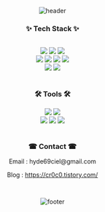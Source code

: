 <div align="center">

![header](https://capsule-render.vercel.app/api?type=waving&color=abdef0&height=200&section=header&text=Welcome%20to%20Jiye's%20GitHub😊&fontSize=30)
<h3>✨ Tech Stack ✨</h3>
<br/>
<img src="https://img.shields.io/badge/Java-BDBDBD?style=flat-square&logo=java&logoColor=white"/>
<img src="https://img.shields.io/badge/Javascript-F7DF1E?style=flat-square&logo=Javascript&logoColor=black"/>
<img src="https://img.shields.io/badge/Python-3776AB?style=flat-square&logo=Python&logoColor=white"/>
<br/>
<img src="https://img.shields.io/badge/Spring-6DB33F?style=flat-square&logo=Spring&logoColor=white"/> 
<img src="https://img.shields.io/badge/Spring%20Boot-6DB33F?style=flat-square&logo=Spring%20Boot&logoColor=white"/>
<img src="https://img.shields.io/badge/React-61DAFB?style=flat-square&logo=React&logoColor=black"/>
<img src="https://img.shields.io/badge/Nexacro-0100FF?style=flat-square"/>
<br/>
<img src="https://img.shields.io/badge/MySql-4479A1?style=flat-square&logo=MySql&logoColor=white"/>
<img src="https://img.shields.io/badge/Oracle-F80000?style=flat-square&logo=Oracle&logoColor=white"/>
<br/>
<br/>
<h3>🛠 Tools 🛠</h3>
<img src="https://img.shields.io/badge/Git-F05032?style=flat-square&logo=Git&logoColor=white"/>
<img src="https://img.shields.io/badge/GitHub-181717?style=flat-square&logo=github&logoColor=white"/>
<br/>
<img src="https://img.shields.io/badge/Eclipse-2C2255?style=flat-square&logo=eclipseide&logoColor=white"/>
<img src="https://img.shields.io/badge/IntelliJ-000000?style=flat-square&logo=intellijidea&logoColor=white"/>
<img src="https://img.shields.io/badge/Visual%20Studio%20Code-007ACC?style=flat-square&logo=visualstudiocode&logoColor=white"/>

<br/>
<br/>
<h3>☎ Contact ☎</h3>
<p>Email : hyde69ciel@gmail.com</p>
<p>Blog : <a href="https://cr0c0.tistory.com/">https://cr0c0.tistory.com/</a></p>
<br/>

![footer](https://capsule-render.vercel.app/api?section=footer&type=waving&color=abdef0)
</div>

